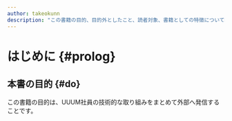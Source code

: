 ```yaml
---
author: takeokunn
description: "この書籍の目的、目的外としたこと、読者対象、書籍としての特徴について紹介します。"
---
```


# はじめに {#prolog}

## 本書の目的 {#do}

この書籍の目的は、UUUM社員の技術的な取り組みをまとめて外部へ発信することです。

